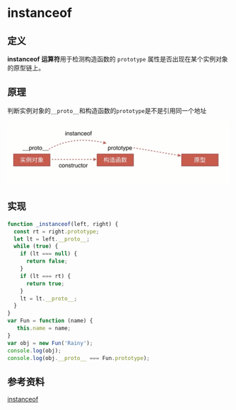 # instanceof
## 定义

**instanceof** **运算符**用于检测构造函数的 `prototype` 属性是否出现在某个实例对象的原型链上。

## 原理

判断实例对象的`__proto__`和构造函数的`prototype`是不是引用同一个地址

![instanceof.jpg](./images/instanceof.jpg)

## 实现

```js
function _instanceof(left, right) {
  const rt = right.prototype;
  let lt = left.__proto__;
  while (true) {
    if (lt === null) {
      return false;
    }
    if (lt === rt) {
      return true;
    }
    lt = lt.__proto__;
  }
}
var Fun = function (name) {
   this.name = name;
}
var obj = new Fun('Rainy');
console.log(obj);
console.log(obj.__proto__ === Fun.prototype);
```



## 参考资料

[instanceof](https://developer.mozilla.org/zh-CN/docs/Web/JavaScript/Reference/Operators/instanceof)

